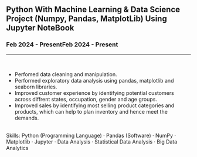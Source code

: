 
<h2> 
Python With Machine Learning & Data Science Project (Numpy, Pandas, MatplotLib) Using Jupyter NoteBook </h2>
<h3> Feb 2024 - PresentFeb 2024 - Present </h3>
<hr/>
<br/>

* Perfomed data cleaning and manipulation. <br/>
* Performed exploratory data analysis using pandas, matplotlib and seaborn libraries. <br/>
* Improved customer experience by identifying potential customers across diffrent states, occupation, gender and age groups. <br/>
* Improved sales by identifying most selling product categories and products, which can help to plan inventory and hence meet the demands. 

<br/>
Skills: Python (Programming Language) · Pandas (Software) · NumPy · Matplotlib · Jupyter · Data Analysis · Statistical Data Analysis · Big Data Analytics
